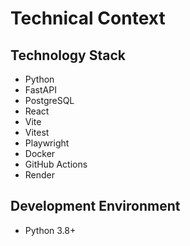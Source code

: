 # Technical Context

## Technology Stack

- Python
- FastAPI
- PostgreSQL
- React
- Vite
- Vitest
- Playwright
- Docker
- GitHub Actions
- Render

## Development Environment

- Python 3.8+

